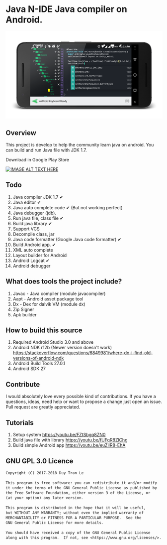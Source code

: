 # Java N-IDE Java compiler on Android.

![Screenshot](art/wall_framed.png)


## Overview
This project is develop to help the community learn java on android.
You can build and run Java file with JDK 1.7.

Download in Google Play Store

<a href="https://play.google.com/store/apps/details?id=com.duy.compiler.javanide"
target="_blank">
<img src="https://play.google.com/intl/en_us/badges/images/generic/en_badge_web_generic.png"
alt="IMAGE ALT TEXT HERE" width="200"/></a>

## Todo
1. Java compiler JDK 1.7 &#10004;
2. Java editor &#10004;
3. Java auto complete code &#10004; (But not working perfect)
4. Java debugger (jdb).
5. Run java file, class file &#10004;
6. Build java library &#10004;
7. Support VCS
8. Decompile class, jar
9. Java code formatter (Google Java code formatter) &#10004;
10. Build Android app. &#10004;
11. XML auto complete
12. Layout builder for Android
13. Android Logcat &#10004;
14. Android debugger

## What does tools the project include?
1. Javac - Java compiler (module javacompiler)
2. Aapt - Android asset package tool
3. Dx - Dex for dalvik VM (module dx)
4. Zip Signer
5. Apk builder


## How to build this source
1. Required Android Studio 3.0 and above
2. Android NDK r12b (Newer version doesn't work)
https://stackoverflow.com/questions/6849981/where-do-i-find-old-versions-of-android-ndk
3. Android Build Tools 27.0.1
4. Android SDK 27


## Contribute
I would absolutely love every possible kind of contributions. If you
have a questions, ideas, need help or want to propose a change just open
an issue. Pull request are greatly appreciated.

## Tutorials
1. Setup system https://youtu.be/FZtSbgq8ZN0
1. Build java file with library https://youtu.be/fUFqR8ZlChg
3. Build simple Android app https://youtu.be/euZilR8-EhA

## GNU GPL 3.0 Licence

    Copyright (C) 2017-2018 Duy Tran Le

    This program is free software: you can redistribute it and/or modify
    it under the terms of the GNU General Public License as published by
    the Free Software Foundation, either version 3 of the License, or
    (at your option) any later version.

    This program is distributed in the hope that it will be useful,
    but WITHOUT ANY WARRANTY; without even the implied warranty of
    MERCHANTABILITY or FITNESS FOR A PARTICULAR PURPOSE.  See the
    GNU General Public License for more details.

    You should have received a copy of the GNU General Public License
    along with this program.  If not, see <https://www.gnu.org/licenses/>.

